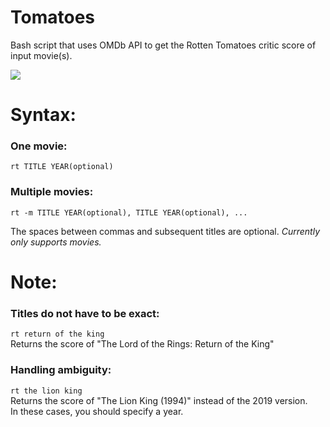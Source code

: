 # Tomatoes
Bash script that uses OMDb API to get the Rotten Tomatoes critic score of input movie(s).

![](usage.gif)

# Syntax:
### One movie:
```rt TITLE YEAR(optional)```

### Multiple movies:
```rt -m TITLE YEAR(optional), TITLE YEAR(optional), ...``` 
  
The spaces between commas and subsequent titles are optional.
*Currently only supports movies.*  


# Note:
### Titles do not have to be exact:  
```rt return of the king```  
Returns the score of "The Lord of the Rings: Return of the King"  
  
### Handling ambiguity:
```rt the lion king```  
Returns the score of "The Lion King (1994)" instead of the 2019 version.  
In these cases, you should specify a year.

